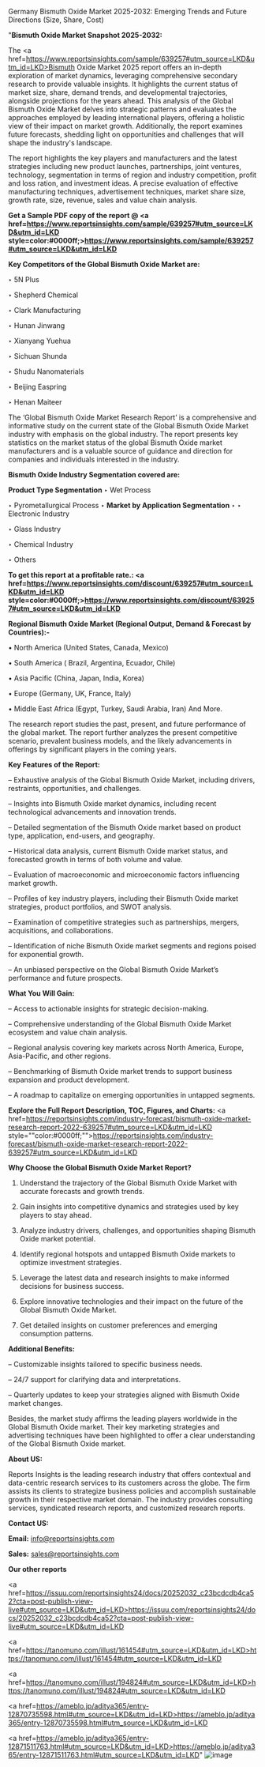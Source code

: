 Germany Bismuth Oxide Market 2025-2032: Emerging Trends and Future Directions (Size, Share, Cost)

"<strong>Bismuth Oxide Market Snapshot 2025-2032:</strong>

The <a href=https://www.reportsinsights.com/sample/639257#utm_source=LKD&utm_id=LKD>Bismuth Oxide Market</a> 2025 report offers an in-depth exploration of market dynamics, leveraging comprehensive secondary research to provide valuable insights. It highlights the current status of market size, share, demand trends, and developmental trajectories, alongside projections for the years ahead. This analysis of the Global Bismuth Oxide Market delves into strategic patterns and evaluates the approaches employed by leading international players, offering a holistic view of their impact on market growth. Additionally, the report examines future forecasts, shedding light on opportunities and challenges that will shape the industry's landscape.

The report highlights the key players and manufacturers and the latest strategies including new product launches, partnerships, joint ventures, technology, segmentation in terms of region and industry competition, profit and loss ration, and investment ideas. A precise evaluation of effective manufacturing techniques, advertisement techniques, market share size, growth rate, size, revenue, sales and value chain analysis.

<strong>Get a Sample PDF copy of the report @ <a href=https://www.reportsinsights.com/sample/639257#utm_source=LKD&utm_id=LKD style=color:#0000ff;>https://www.reportsinsights.com/sample/639257#utm_source=LKD&utm_id=LKD</a></strong>

<strong>Key Competitors of the Global Bismuth Oxide Market are:</strong>

‣ 5N Plus

‣ Shepherd Chemical

‣ Clark Manufacturing

‣ Hunan Jinwang

‣ Xianyang Yuehua

‣ Sichuan Shunda

‣ Shudu Nanomaterials

‣ Beijing Easpring

‣ Henan Maiteer

The ‘Global Bismuth Oxide Market Research Report’ is a comprehensive and informative study on the current state of the Global Bismuth Oxide Market industry with emphasis on the global industry. The report presents key statistics on the market status of the global Bismuth Oxide market manufacturers and is a valuable source of guidance and direction for companies and individuals interested in the industry.

<strong>Bismuth Oxide Industry Segmentation covered are:</strong>

<strong>Product Type Segmentation</strong>
‣
Wet Process

‣ Pyrometallurgical Process
‣ 
<strong>Market by Application Segmentation</strong>
‣
‣  Electronic Industry

‣ Glass Industry

‣ Chemical Industry

‣ Others

<strong>To get this report at a profitable rate.: <a href=https://www.reportsinsights.com/discount/639257#utm_source=LKD&utm_id=LKD style=color:#0000ff;>https://www.reportsinsights.com/discount/639257#utm_source=LKD&utm_id=LKD</a></strong>

<strong>Regional Bismuth Oxide Market (Regional Output, Demand &amp; Forecast by Countries):-</strong>

• North America (United States, Canada, Mexico)

• South America ( Brazil, Argentina, Ecuador, Chile)

• Asia Pacific (China, Japan, India, Korea)

• Europe (Germany, UK, France, Italy)

• Middle East Africa (Egypt, Turkey, Saudi Arabia, Iran) And More.

The research report studies the past, present, and future performance of the global market. The report further analyzes the present competitive scenario, prevalent business models, and the likely advancements in offerings by significant players in the coming years.

<strong>Key Features of the Report:</strong>

– Exhaustive analysis of the Global Bismuth Oxide Market, including drivers, restraints, opportunities, and challenges.

– Insights into Bismuth Oxide market dynamics, including recent technological advancements and innovation trends.

– Detailed segmentation of the Bismuth Oxide market based on product type, application, end-users, and geography.

– Historical data analysis, current Bismuth Oxide market status, and forecasted growth in terms of both volume and value.

– Evaluation of macroeconomic and microeconomic factors influencing market growth.

– Profiles of key industry players, including their Bismuth Oxide market strategies, product portfolios, and SWOT analysis.

– Examination of competitive strategies such as partnerships, mergers, acquisitions, and collaborations.

– Identification of niche Bismuth Oxide market segments and regions poised for exponential growth.

– An unbiased perspective on the Global Bismuth Oxide Market’s performance and future prospects.

<strong>What You Will Gain:</strong>

– Access to actionable insights for strategic decision-making.

– Comprehensive understanding of the Global Bismuth Oxide Market ecosystem and value chain analysis.

– Regional analysis covering key markets across North America, Europe, Asia-Pacific, and other regions.

– Benchmarking of Bismuth Oxide market trends to support business expansion and product development.

– A roadmap to capitalize on emerging opportunities in untapped segments.

<strong>Explore the Full Report Description, TOC, Figures, and Charts:</strong>
<a href=https://reportsinsights.com/industry-forecast/bismuth-oxide-market-research-report-2022-639257#utm_source=LKD&utm_id=LKD style=""color:#0000ff;"">https://reportsinsights.com/industry-forecast/bismuth-oxide-market-research-report-2022-639257#utm_source=LKD&utm_id=LKD</a>

<strong>Why Choose the Global Bismuth Oxide Market Report?</strong>

1. Understand the trajectory of the Global Bismuth Oxide Market with accurate forecasts and growth trends.

2. Gain insights into competitive dynamics and strategies used by key players to stay ahead.

3. Analyze industry drivers, challenges, and opportunities shaping Bismuth Oxide market potential.

4. Identify regional hotspots and untapped Bismuth Oxide markets to optimize investment strategies.

5. Leverage the latest data and research insights to make informed decisions for business success.

6. Explore innovative technologies and their impact on the future of the Global Bismuth Oxide Market.

7. Get detailed insights on customer preferences and emerging consumption patterns.

<strong>Additional Benefits:</strong>

– Customizable insights tailored to specific business needs.

– 24/7 support for clarifying data and interpretations.

– Quarterly updates to keep your strategies aligned with Bismuth Oxide market changes.

Besides, the market study affirms the leading players worldwide in the Global Bismuth Oxide market. Their key marketing strategies and advertising techniques have been highlighted to offer a clear understanding of the Global Bismuth Oxide market.

<strong><strong>About US</strong>:</strong>

Reports Insights is the leading research industry that offers contextual and data-centric research services to its customers across the globe. The firm assists its clients to strategize business policies and accomplish sustainable growth in their respective market domain. The industry provides consulting services, syndicated research reports, and customized research reports.

<strong>Contact US:</strong>

<p class=><b>Email:</b> <a href=mailto:info@reportsinsights.com>info@reportsinsights.com</a></p>
<p class=><b>Sales:</b> <a href=mailto:sales@reportsinsights.com>sales@reportsinsights.com</a></p>

<strong>Our other reports</strong>

<a href=https://issuu.com/reportsinsights24/docs/20252032_c23bcdcdb4ca52?cta=post-publish-view-live#utm_source=LKD&utm_id=LKD>https://issuu.com/reportsinsights24/docs/20252032_c23bcdcdb4ca52?cta=post-publish-view-live#utm_source=LKD&utm_id=LKD</a>

<a href=https://tanomuno.com/illust/161454#utm_source=LKD&utm_id=LKD>https://tanomuno.com/illust/161454#utm_source=LKD&utm_id=LKD</a>

<a href=https://tanomuno.com/illust/194824#utm_source=LKD&utm_id=LKD>https://tanomuno.com/illust/194824#utm_source=LKD&utm_id=LKD</a>

<a href=https://ameblo.jp/aditya365/entry-12870735598.html#utm_source=LKD&utm_id=LKD>https://ameblo.jp/aditya365/entry-12870735598.html#utm_source=LKD&utm_id=LKD</a>

<a href=https://ameblo.jp/aditya365/entry-12871511763.html#utm_source=LKD&utm_id=LKD>https://ameblo.jp/aditya365/entry-12871511763.html#utm_source=LKD&utm_id=LKD</a>"
![image](https://github.com/user-attachments/assets/d616f4f6-598b-4896-9cac-a9624dded8f9)
